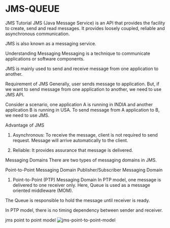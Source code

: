 # JMS-QUEUE

JMS Tutorial
JMS (Java Message Service) is an API that provides the facility to create, send and read messages. It provides loosely coupled, reliable and asynchronous communication.

JMS is also known as a messaging service.

Understanding Messaging
Messaging is a technique to communicate applications or software components.

JMS is mainly used to send and receive message from one application to another.


Requirement of JMS
Generally, user sends message to application. But, if we want to send message from one application to another, we need to use JMS API.

Consider a scenario, one application A is running in INDIA and another application B is running in USA. To send message from A application to B, we need to use JMS.

Advantage of JMS
1) Asynchronous: To receive the message, client is not required to send request. Message will arrive automatically to the client.

2) Reliable: It provides assurance that message is delivered.


Messaging Domains
There are two types of messaging domains in JMS.

Point-to-Point Messaging Domain
Publisher/Subscriber Messaging Domain
1) Point-to-Point (PTP) Messaging Domain
In PTP model, one message is delivered to one receiver only. Here, Queue is used as a message oriented middleware (MOM).

The Queue is responsible to hold the message until receiver is ready.

In PTP model, there is no timing dependency between sender and receiver.

jms point to point model
![jms-point-to-point-model](https://user-images.githubusercontent.com/39576908/183791154-ca1dd48e-0298-4bd4-90ec-4180b9f59343.gif)


